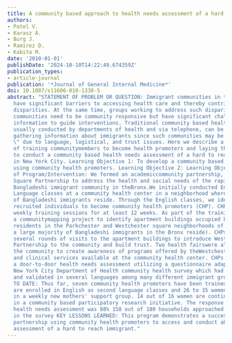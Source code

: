 ```yaml
---
title: A community based approach to health needs assessment of a hard to reach population
authors:
- Patel V.
- Karasz A.
- Burg J.
- Ramirez D.
- Kabita M.
date: '2010-01-01'
publishDate: '2024-10-10T14:22:49.674359Z'
publication_types:
- article-journal
publication: '*Journal of General Internal Medicine*'
doi: 10.1007/s11606-010-1338-5
abstract: "STATEMENT OF PROBLEM OR QUESTION: Immigrant communities in the United States
  have significant barriers to accessing health care and thereby contributing to health
  disparities. At the same time, groups working to address such disparities inimmigrant
  communities need to be community responsive but have significant challenges in gathering
  information to guide interventions. Traditional community based health surveys,
  usually conducted by departments of health and via telephone, can be problematicwhen
  gathering information about immigrants since such communities may be \\\"hidden\\\
  \" due to language, logistical, and trust issues. Here we describe a unique process
  of training communitymembers to become health promoters and laying the groundwork
  to conduct a community based health needs assessment of a hard to reach community
  in New York City. Learning Objective 1: To develop a community based needs assessment
  using community health promoters. Learning Objective 2: Learning Objective 3: Description
  of Program/Intervention: We formed an academiccommunity partnership, the Westchester
  Square Partnership to address the health and social needs of the rapidly growing
  Bangladeshi immigrant community in theBronx.We initially conducted English as Second
  Language classes at a community health center in a neighborhood where a high percentage
  of Bangladeshi immigrants reside. Through the English classes, we identified and
  recruited individuals to become community health promoters (CHP). CHPs underwent
  weekly training sessions for at least 12 weeks. As part of the training,CHPsconducted
  a communitymapping project to identify apartment buildings occupied by Bangladeshi
  residents in the Parkchester and Westchester square neighborhoods of the Bronx (where
  a large majority of Bangladeshi immigrants in the Bronx reside). CHPs then conducted
  several rounds of visits to the apartment buildings to introduce Westchester Square
  Partnership to the community and build trust. Two health fairswere also held in
  the community to create awareness of programs offered by theWestchester Square Partnership
  and clinical services available at the community health center. CHPs then conducted
  a door-to-door health needs assessment utilizing a questionnaire adapted from a
  New York City Department of Health community health survey which had been tested
  and validated in several languages among many different immigrant groups. FINDINGS
  TO DATE: Thus far, seven community health promoters have been trained. 76 participants
  are enrolled in English as second language classes and 26 to 35 women participate
  in a weekly new mothers' support group. 14 out of 16 women are continuing to participate
  in a community based participatory research initiative. The response rate for the
  health needs assessment was 88% 158 out of 180 households approached participated
  in the survey KEY LESSONS LEARNED: This program demonstrates a successful academic-community
  partnership using community health promoters to access and conduct ahealth needs
  assessment of a hard to reach immigrant."
---
```

